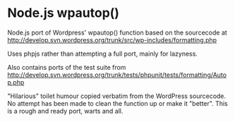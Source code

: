# Node.js wpautop()
Node.js port of Wordpress' wpautop() function based on the sourcecode at http://develop.svn.wordpress.org/trunk/src/wp-includes/formatting.php

Uses phpjs rather than attempting a full port, mainly for lazyness.

Also contains ports of the test suite from http://develop.svn.wordpress.org/trunk/tests/phpunit/tests/formatting/Autop.php

"Hilarious" toilet humour copied verbatim from the WordPress sourcecode. No attempt has been made to clean the function up or make it "better". This is a rough and ready port, warts and all.

